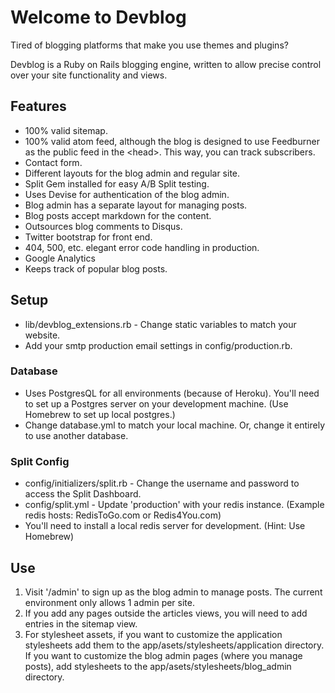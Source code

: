 # Welcome to Devblog

Tired of blogging platforms that make you use themes and plugins?

Devblog is a Ruby on Rails blogging engine, written to allow precise control over your site functionality and views.

## Features
* 100% valid sitemap.
* 100% valid atom feed, although the blog is designed to use Feedburner as the public feed in the \<head\>.  This way, you can track subscribers.
* Contact form.
* Different layouts for the blog admin and regular site.
* Split Gem installed for easy A/B Split testing.
* Uses Devise for authentication of the blog admin.
* Blog admin has a separate layout for managing posts.
* Blog posts accept markdown for the content.
* Outsources blog comments to Disqus.
* Twitter bootstrap for front end.
* 404, 500, etc. elegant error code handling in production.
* Google Analytics
* Keeps track of popular blog posts.

## Setup
* lib/devblog_extensions.rb - Change static variables to match your website.
* Add your smtp production email settings in config/production.rb.

### Database
* Uses PostgresQL for all environments (because of Heroku).  You'll need to set up a Postgres server on your development machine.  (Use Homebrew to set up local postgres.)
* Change database.yml to match your local machine.  Or, change it entirely to use another database.

### Split Config
* config/initializers/split.rb - Change the username and password to access the Split Dashboard.
* config/split.yml - Update 'production' with your redis instance.  (Example redis hosts:  RedisToGo.com or Redis4You.com)
* You'll need to install a local redis server for development.  (Hint: Use Homebrew)

## Use
1. Visit '/admin' to sign up as the blog admin to manage posts.  The current environment only allows 1 admin per site.  
2. If you add any pages outside the articles views, you will need to add entries in the sitemap view.
3. For stylesheet assets, if you want to customize the application stylesheets add them to the app/asets/stylesheets/application directory.  If you want to customize the blog admin pages (where you manage posts), add stylesheets to the app/asets/stylesheets/blog_admin directory.